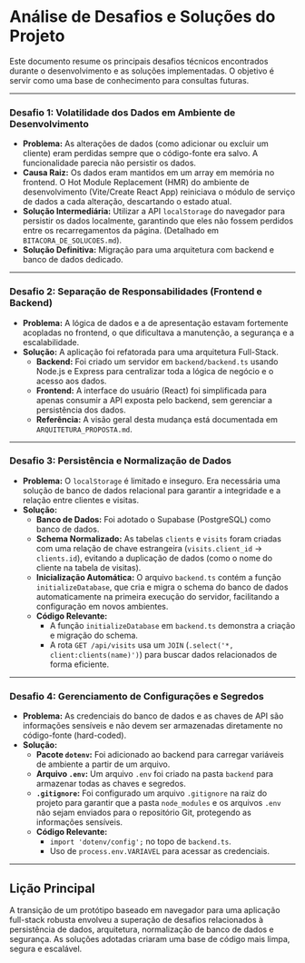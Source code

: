 # Análise de Desafios e Soluções do Projeto

Este documento resume os principais desafios técnicos encontrados durante o desenvolvimento e as soluções implementadas. O objetivo é servir como uma base de conhecimento para consultas futuras.

---

### Desafio 1: Volatilidade dos Dados em Ambiente de Desenvolvimento

-   **Problema:** As alterações de dados (como adicionar ou excluir um cliente) eram perdidas sempre que o código-fonte era salvo. A funcionalidade parecia não persistir os dados.
-   **Causa Raiz:** Os dados eram mantidos em um array em memória no frontend. O Hot Module Replacement (HMR) do ambiente de desenvolvimento (Vite/Create React App) reiniciava o módulo de serviço de dados a cada alteração, descartando o estado atual.
-   **Solução Intermediária:** Utilizar a API `localStorage` do navegador para persistir os dados localmente, garantindo que eles não fossem perdidos entre os recarregamentos da página. (Detalhado em `BITACORA_DE_SOLUCOES.md`).
-   **Solução Definitiva:** Migração para uma arquitetura com backend e banco de dados dedicado.

---

### Desafio 2: Separação de Responsabilidades (Frontend e Backend)

-   **Problema:** A lógica de dados e a de apresentação estavam fortemente acopladas no frontend, o que dificultava a manutenção, a segurança e a escalabilidade.
-   **Solução:** A aplicação foi refatorada para uma arquitetura Full-Stack.
    -   **Backend:** Foi criado um servidor em `backend/backend.ts` usando Node.js e Express para centralizar toda a lógica de negócio e o acesso aos dados.
    -   **Frontend:** A interface do usuário (React) foi simplificada para apenas consumir a API exposta pelo backend, sem gerenciar a persistência dos dados.
    -   **Referência:** A visão geral desta mudança está documentada em `ARQUITETURA_PROPOSTA.md`.

---

### Desafio 3: Persistência e Normalização de Dados

-   **Problema:** O `localStorage` é limitado e inseguro. Era necessária uma solução de banco de dados relacional para garantir a integridade e a relação entre clientes e visitas.
-   **Solução:**
    -   **Banco de Dados:** Foi adotado o Supabase (PostgreSQL) como banco de dados.
    -   **Schema Normalizado:** As tabelas `clients` e `visits` foram criadas com uma relação de chave estrangeira (`visits.client_id` -> `clients.id`), evitando a duplicação de dados (como o nome do cliente na tabela de visitas).
    -   **Inicialização Automática:** O arquivo `backend.ts` contém a função `initializeDatabase`, que cria e migra o schema do banco de dados automaticamente na primeira execução do servidor, facilitando a configuração em novos ambientes.
    -   **Código Relevante:**
        -   A função `initializeDatabase` em `backend.ts` demonstra a criação e migração do schema.
        -   A rota `GET /api/visits` usa um `JOIN` (`.select('*, client:clients(name)')`) para buscar dados relacionados de forma eficiente.

---

### Desafio 4: Gerenciamento de Configurações e Segredos

-   **Problema:** As credenciais do banco de dados e as chaves de API são informações sensíveis e não devem ser armazenadas diretamente no código-fonte (hard-coded).
-   **Solução:**
    -   **Pacote `dotenv`:** Foi adicionado ao backend para carregar variáveis de ambiente a partir de um arquivo.
    -   **Arquivo `.env`:** Um arquivo `.env` foi criado na pasta `backend` para armazenar todas as chaves e segredos.
    -   **`.gitignore`:** Foi configurado um arquivo `.gitignore` na raiz do projeto para garantir que a pasta `node_modules` e os arquivos `.env` não sejam enviados para o repositório Git, protegendo as informações sensíveis.
    -   **Código Relevante:**
        -   `import 'dotenv/config';` no topo de `backend.ts`.
        -   Uso de `process.env.VARIAVEL` para acessar as credenciais.

---

## Lição Principal

A transição de um protótipo baseado em navegador para uma aplicação full-stack robusta envolveu a superação de desafios relacionados à persistência de dados, arquitetura, normalização de banco de dados e segurança. As soluções adotadas criaram uma base de código mais limpa, segura e escalável.

